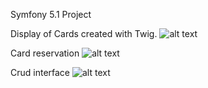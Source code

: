 Symfony 5.1 Project

Display of Cards created with Twig.
![alt text](http://f.angiva.re/7Fcgc)

Card reservation
![alt text](http://f.angiva.re/lmidP)

Crud interface
![alt text](http://f.angiva.re/GdZp7)

